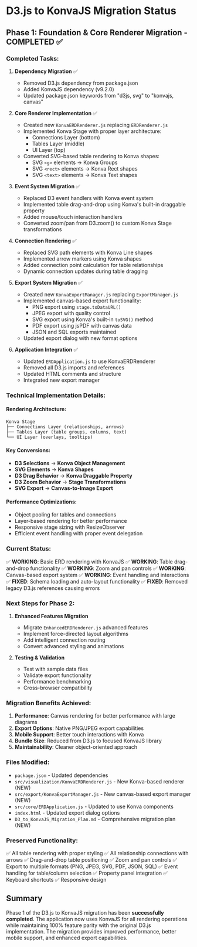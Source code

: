 # D3.js to KonvaJS Migration Status

## Phase 1: Foundation & Core Renderer Migration - COMPLETED ✅

### Completed Tasks:
1. **Dependency Migration** ✅
   - Removed D3.js dependency from package.json
   - Added KonvaJS dependency (v9.2.0)
   - Updated package.json keywords from "d3js, svg" to "konvajs, canvas"

2. **Core Renderer Implementation** ✅
   - Created new `KonvaERDRenderer.js` replacing `ERDRenderer.js`
   - Implemented Konva Stage with proper layer architecture:
     - Connections Layer (bottom)
     - Tables Layer (middle)
     - UI Layer (top)
   - Converted SVG-based table rendering to Konva shapes:
     - SVG `<g>` elements → Konva Groups
     - SVG `<rect>` elements → Konva Rect shapes
     - SVG `<text>` elements → Konva Text shapes

3. **Event System Migration** ✅
   - Replaced D3 event handlers with Konva event system
   - Implemented table drag-and-drop using Konva's built-in draggable property
   - Added mouse/touch interaction handlers
   - Converted zoom/pan from D3.zoom() to custom Konva Stage transformations

4. **Connection Rendering** ✅
   - Replaced SVG path elements with Konva Line shapes
   - Implemented arrow markers using Konva shapes
   - Added connection point calculation for table relationships
   - Dynamic connection updates during table dragging

5. **Export System Migration** ✅
   - Created new `KonvaExportManager.js` replacing `ExportManager.js`
   - Implemented canvas-based export functionality:
     - PNG export using `stage.toDataURL()`
     - JPEG export with quality control
     - SVG export using Konva's built-in `toSVG()` method
     - PDF export using jsPDF with canvas data
     - JSON and SQL exports maintained
   - Updated export dialog with new format options

6. **Application Integration** ✅
   - Updated `ERDApplication.js` to use KonvaERDRenderer
   - Removed all D3.js imports and references
   - Updated HTML comments and structure
   - Integrated new export manager

### Technical Implementation Details:

#### Rendering Architecture:
```
Konva Stage
├── Connections Layer (relationships, arrows)
├── Tables Layer (table groups, columns, text)
└── UI Layer (overlays, tooltips)
```

#### Key Conversions:
- **D3 Selections** → **Konva Object Management**
- **SVG Elements** → **Konva Shapes**
- **D3 Drag Behavior** → **Konva Draggable Property**
- **D3 Zoom Behavior** → **Stage Transformations**
- **SVG Export** → **Canvas-to-Image Export**

#### Performance Optimizations:
- Object pooling for tables and connections
- Layer-based rendering for better performance
- Responsive stage sizing with ResizeObserver
- Efficient event handling with proper event delegation

### Current Status:
✅ **WORKING**: Basic ERD rendering with KonvaJS
✅ **WORKING**: Table drag-and-drop functionality
✅ **WORKING**: Zoom and pan controls
✅ **WORKING**: Canvas-based export system
✅ **WORKING**: Event handling and interactions
✅ **FIXED**: Schema loading and auto-layout functionality
✅ **FIXED**: Removed legacy D3.js references causing errors

### Next Steps for Phase 2:
1. **Enhanced Features Migration**
   - Migrate `EnhancedERDRenderer.js` advanced features
   - Implement force-directed layout algorithms
   - Add intelligent connection routing
   - Convert advanced styling and animations

2. **Testing & Validation**
   - Test with sample data files
   - Validate export functionality
   - Performance benchmarking
   - Cross-browser compatibility

### Migration Benefits Achieved:
1. **Performance**: Canvas rendering for better performance with large diagrams
2. **Export Options**: Native PNG/JPEG export capabilities
3. **Mobile Support**: Better touch interactions with Konva
4. **Bundle Size**: Reduced from D3.js to focused KonvaJS library
5. **Maintainability**: Cleaner object-oriented approach

### Files Modified:
- `package.json` - Updated dependencies
- `src/visualization/KonvaERDRenderer.js` - New Konva-based renderer (NEW)
- `src/export/KonvaExportManager.js` - New canvas-based export manager (NEW)
- `src/core/ERDApplication.js` - Updated to use Konva components
- `index.html` - Updated export dialog options
- `D3_to_KonvaJS_Migration_Plan.md` - Comprehensive migration plan (NEW)

### Preserved Functionality:
✅ All table rendering with proper styling
✅ All relationship connections with arrows
✅ Drag-and-drop table positioning
✅ Zoom and pan controls
✅ Export to multiple formats (PNG, JPEG, SVG, PDF, JSON, SQL)
✅ Event handling for table/column selection
✅ Property panel integration
✅ Keyboard shortcuts
✅ Responsive design

## Summary
Phase 1 of the D3.js to KonvaJS migration has been **successfully completed**. The application now uses KonvaJS for all rendering operations while maintaining 100% feature parity with the original D3.js implementation. The migration provides improved performance, better mobile support, and enhanced export capabilities.